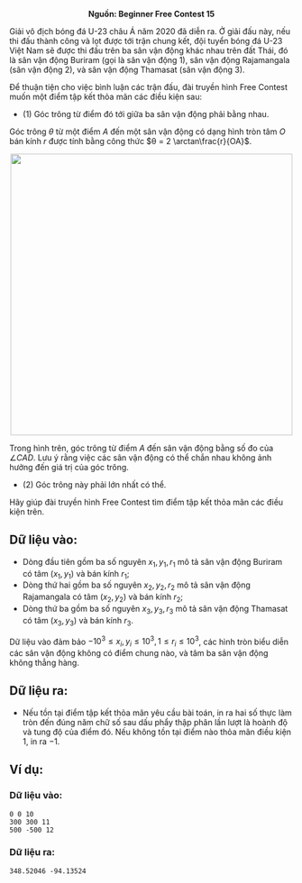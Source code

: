 **<center>Nguồn: Beginner Free Contest 15</center>**

Giải vô địch bóng đá U-$23$ châu Á năm $2020$ đã diễn ra. Ở giải đấu này, nếu thi đấu thành công và lọt được tới trận chung kết, đội tuyển bóng đá U-$23$ Việt Nam sẽ được thi đấu trên ba sân vận động khác nhau trên đất Thái, đó là sân vận động Buriram (gọi là sân vận động $1$), sân vận động Rajamangala (sân vận động $2$), và sân vận động Thamasat (sân vận động $3$).

Để thuận tiện cho việc bình luận các trận đấu, đài truyền hình Free Contest muốn một điểm tập kết thỏa mãn các điều kiện sau:
- (1) Góc trông từ điểm đó tới giữa ba sân vận động phải bằng nhau.

Góc trông $θ$ từ một điểm $A$ đến một sân vận động có dạng hình tròn tâm $O$ bán kính $r$ được tính bằng công thức $θ = 2 \arctan\frac{r}{OA}$.
<center><img src="/images/problems/674/BINHLUAN.jpg" width=500px></center>

Trong hình trên, góc trông từ điểm $A$ đến sân vận động bằng số đo của $\angle CAD$.
Lưu ý rằng việc các sân vận động có thể chắn nhau không ảnh hưởng đến giá trị của góc trông.

- (2) Góc trông này phải lớn nhất có thể.

Hãy giúp đài truyền hình Free Contest tìm điểm tập kết thỏa mãn các điều kiện trên.

## Dữ liệu vào:
- Dòng đầu tiên gồm ba số nguyên $x_1, y_1, r_1$ mô tả sân vận động Buriram có tâm $(x_1, y_1)$ và bán kính $r_1$;
- Dòng thứ hai gồm ba số nguyên $x_2, y_2, r_2$ mô tả sân vận động Rajamangala có tâm $(x_2, y_2)$ và bán kính $r_2$;
- Dòng thứ ba gồm ba số nguyên $x_3, y_3, r_3$ mô tả sân vận động Thamasat có tâm $(x_3, y_3)$ và bán kính $r_3$.

Dữ liệu vào đảm bảo $−10^3 ≤ x_i, y_i ≤ 10^3, 1 ≤ r_i ≤ 10^3$, các hình tròn biểu diễn các sân vận động không có điểm chung nào, và tâm ba sân vận động không thẳng hàng.

## Dữ liệu ra:
- Nếu tồn tại điểm tập kết thỏa mãn yêu cầu bài toán, in ra hai số thực làm tròn đến đúng năm chữ số sau dấu phẩy thập phân lần lượt là hoành độ và tung độ của điểm đó. Nếu không tồn tại điểm nào thỏa mãn điều kiện $1$, in ra $-1$.

## Ví dụ:
### Dữ liệu vào:
```
0 0 10
300 300 11
500 -500 12
```

### Dữ liệu ra:
```
348.52046 -94.13524
```
